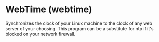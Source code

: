# WebTime (webtime)
Synchronizes the clock of your Linux machine to the clock of any web server of your choosing.
This program can be a substitute for ntp if it's blocked on your network firewall.
